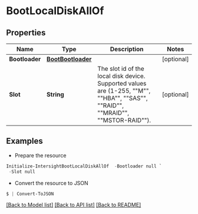 # BootLocalDiskAllOf
## Properties

Name | Type | Description | Notes
------------ | ------------- | ------------- | -------------
**Bootloader** | [**BootBootloader**](BootBootloader.md) |  | [optional] 
**Slot** | **String** | The slot id of the local disk device. Supported values are (1-255, &quot;&quot;M&quot;&quot;, &quot;&quot;HBA&quot;&quot;, &quot;&quot;SAS&quot;&quot;, &quot;&quot;RAID&quot;&quot;, &quot;&quot;MRAID&quot;&quot;, &quot;&quot;MSTOR-RAID&quot;&quot;). | [optional] 

## Examples

- Prepare the resource
```powershell
Initialize-IntersightBootLocalDiskAllOf  -Bootloader null `
 -Slot null
```

- Convert the resource to JSON
```powershell
$ | Convert-ToJSON
```

[[Back to Model list]](../README.md#documentation-for-models) [[Back to API list]](../README.md#documentation-for-api-endpoints) [[Back to README]](../README.md)

